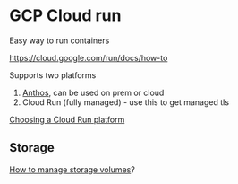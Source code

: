 # GCP Cloud run

Easy way to run containers

https://cloud.google.com/run/docs/how-to

Supports two platforms

1. [Anthos](https://cloud.google.com/anthos), can be used on prem or cloud
2. Cloud Run (fully managed) - use this to get managed tls

[Choosing a Cloud Run platform](https://cloud.google.com/run/docs/choosing-a-platform)


## Storage

[How to manage storage volumes](https://cloud.google.com/compute/docs/containers/configuring-options-to-run-containers#mounting_a_persistent_disk_as_a_data_volume)?
